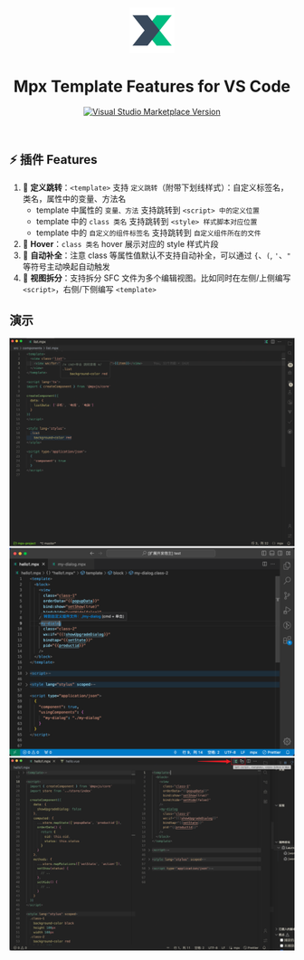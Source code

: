<br>

<p align="center">
<a href="https://mpxjs.cn" target="__blank"><img src="./asset/mpx-icon.png" alt="Mpx" width="80px" /></a>

<h1 align="center">Mpx Template Features for VS Code</h1>

<p align="center">
<a href="https://marketplace.visualstudio.com/items?itemName=wangshun.mpx-template-features" target="__blank"><img src="https://img.shields.io/visual-studio-marketplace/v/wangshun.mpx-template-features?color=0098FF&amp;label=Visual%20Studio%20Marketplace&amp;labelColor=000&amp;logo=visual-studio-code&amp;logoColor=0098FF" alt="Visual Studio Marketplace Version" /></a>
</p>

<br>

## ⚡ 插件 Features

1. 🚀 **定义跳转**：`<template>` 支持 `定义跳转`（附带下划线样式）：自定义标签名，类名，属性中的变量、方法名
   - template 中属性的 `变量、方法` 支持跳转到 `<script> 中的定义位置`
   - template 中的 `class 类名` 支持跳转到 `<style> 样式脚本对应位置`
   - template 中的 `自定义的组件标签名` 支持跳转到 `自定义组件所在的文件`
2. 🚀 **Hover**：`class 类名` hover 展示对应的 style 样式片段
3. 🚀 **自动补全**：注意 class 等属性值默认不支持自动补全，可以通过 `{`、`(`, `'`、`"` 等符号主动唤起自动触发
4. 🚀 **视图拆分**：支持拆分 SFC 文件为多个编辑视图。比如同时在左侧/上侧编写 `<script>`，右侧/下侧编写 `<template>`

## 演示

<!-- ![示例动画](./asset/mpx-video.gif) -->

<img src="./asset/mpx-features-demo.png" alt="hover class" width="700"/>

<img src="./asset/mpx-features-tag-jump.png" alt="定义跳转" width="700"/>

<img src="./asset/mpx-features-split-editors.png" alt="视图拆分" width="700"/>

<!-- ## 发布
vscode 插件发布流程：
# npm i vsce -g
1. vsce login wangshun（登录过就不用再登录了，登录过期后需要重新申请vscode token，参考: https://dev.azure.com/wangshunnn/_usersSettings/tokens, https://code.visualstudio.com/api/working-with-extensions/publishing-extension#get-a-personal-access-token）
2. npm run pack（打包 vsce package）
3. npm run publish:patch（自动更新小版本并且发布 vsce publish patch）
4. 发布成功后 push 代码和 tag
5. git push origin main
6. git push origin --tags v1.0.x
-->

